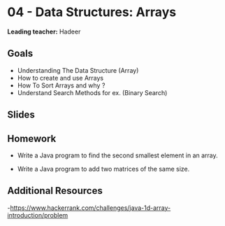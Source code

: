 # 04 - Data Structures: Arrays

**Leading teacher:** Hadeer

## Goals
- Understanding The Data Structure (Array)
- How to create and use Arrays
- How To Sort Arrays and why ? 
- Understand Search Methods for ex. (Binary Search) 

## Slides

<GoogleSlides src="https://docs.google.com/presentation/d/1xfugSGLVt20onbRotQGjbo33agy6saWd5PUmSmoRcAg/edit#slide=id.p"></GoogleSlides>

## Homework

- Write a Java program to find the second smallest element in an array.

- Write a Java program to add two matrices of the same size.

## Additional Resources

-https://www.hackerrank.com/challenges/java-1d-array-introduction/problem

